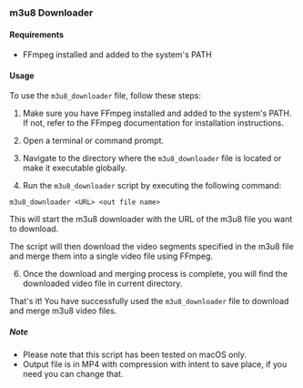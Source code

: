 ### m3u8 Downloader

#### Requirements
- FFmpeg installed and added to the system's PATH

#### Usage

To use the `m3u8_downloader` file, follow these steps:

1. Make sure you have FFmpeg installed and added to the system's PATH. If not, refer to the FFmpeg documentation for installation instructions.

2. Open a terminal or command prompt.

3. Navigate to the directory where the `m3u8_downloader` file is located or make it executable globally.

4. Run the `m3u8_downloader` script by executing the following command:

  ```
  m3u8_downloader <URL> <out file name>
  ```

  This will start the m3u8 downloader with the URL of the m3u8 file you want to download.

  The script will then download the video segments specified in the m3u8 file and merge them into a single video file using FFmpeg.

6. Once the download and merging process is complete, you will find the downloaded video file in current directory.

That's it! You have successfully used the `m3u8_downloader` file to download and merge m3u8 video files.

##### Note

- Please note that this script has been tested on macOS only.
- Output file is in MP4 with compression with intent to save place, if you need you can change that.

